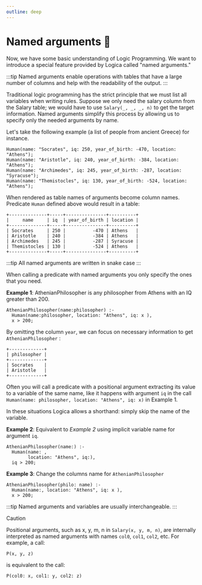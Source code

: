 ```yaml
---
outline: deep
---
```

# Named arguments 🌟

Now, we have some basic understanding of Logic Programming. We want to introduce a special feature provided by Logica called "named arguments." 

:::tip
Named arguments enable operations with tables that have a large number of columns and help with the readability of the output.
:::


Traditional logic programming has the strict principle that we must list all variables when writing rules. Suppose we only need the salary column from the Salary table; we would have to use `Salary(_, _, _, n)` to get the target information. Named arguments simplify this process by allowing us to specify only the needed arguments by name.


Let's take the following example (a list of people from ancient Greece) for instance.

```
Human(name: "Socrates", iq: 250, year_of_birth: -470, location: "Athens");
Human(name: "Aristotle", iq: 240, year_of_birth: -384, location: "Athens");
Human(name: "Archimedes", iq: 245, year_of_birth: -287, location: "Syracuse");
Human(name: "Themistocles", iq: 130, year_of_birth: -524, location: "Athens");
```

When rendered as table names of arguments become column names. Predicate `Human` defined above would result in a table:


```
+--------------+-----+---------------+----------+
|     name     | iq  | year_of_birth | location |
+--------------+-----+---------------+----------+
| Socrates     | 250 |          -470 | Athens   |
| Aristotle    | 240 |          -384 | Athens   |
| Archimedes   | 245 |          -287 | Syracuse |
| Themistocles | 130 |          -524 | Athens   |
+--------------+-----+---------------+----------+
```

:::tip
All named arguments are written in snake case
:::


When calling a predicate with named arguments you only specify the ones that you need.

**Example 1**: AthenianPhilosopher is any philosopher from Athens with an IQ greater than 200.

```
AthenianPhilosopher(name:philosopher) :-
  Human(name:philosopher, location: "Athens", iq: x ), 
  x > 200;
```

By omitting the column `year`, we can focus on necessary information to get  `AthenianPhilosopher` :

```
+-------------+
| philosopher |
+-------------+
| Socrates    |
| Aristotle   |
+-------------+
```

Often you will call a predicate with a positional argument extracting its value to a variable of  the same name, like it happens with argument `iq` in the call `Human(name: philosopher, location: "Athens", iq: x)` in Example 1.

In these situations Logica allows a shorthand: simply skip the name of the variable.

**Example 2**: Equivalent to _Example 2_ using implicit variable name for argument `iq`.

```
AthenianPhilosopher(name:) :-
  Human(name: ,
        location: "Athens", iq:),
  iq > 200;
```
**Example 3**: Change the columns name for `AthenianPhilosopher`
```
AthenianPhilosopher(philo: name) :-
  Human(name:, location: "Athens", iq: x ), 
  x > 200;
```

:::tip
Named arguments and variables are usually interchangeable.
:::

>[!caution]
> Positional arguments, such as x, y, m, n in `Salary(x, y, m, n)`, are internally interpreted as named arguments with names `col0`, `col1`, `col2`, etc. For example, a call:
> ```
> P(x, y, z)
> ```
> is equivalent to the call:
> ```
> P(col0: x, col1: y, col2: z)
> ```
